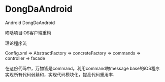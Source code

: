 # DongDaAndroid
Android 
DongDaAndroid

咚哒项目iOS客户端重构

理论程序流

Config.xml => AbstractFactory => concreteFactory => commands => controller => facade

在这份代码中，万物皆是command，利用command做message base的iOS程序 实现所有代码弱藕和，实现代码模块化，提高代码重用率.

